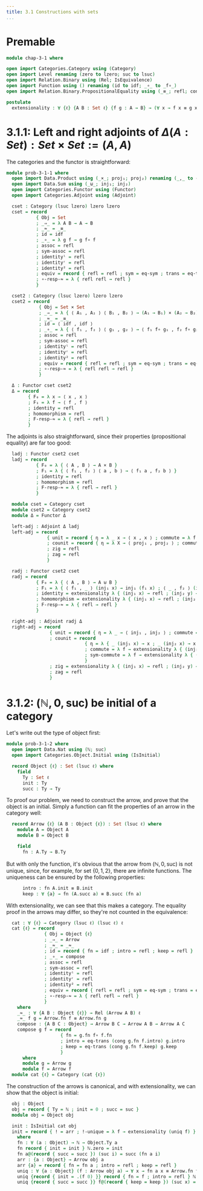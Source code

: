 ```yaml
---
title: 3.1 Constructions with sets
...
```


# Premable

```agda
module chap-3-1 where

open import Categories.Category using (Category)
open import Level renaming (zero to lzero; suc to lsuc)
open import Relation.Binary using (Rel; IsEquivalence)
open import Function using () renaming (id to idf; _∘_ to _f∘_)
open import Relation.Binary.PropositionalEquality using (_≡_; refl; cong) renaming (sym to eq-sym; trans to eq-trans)

postulate
  extensionality : ∀ {ℓ} {A B : Set ℓ} {f g : A → B} → (∀ x → f x ≡ g x) → f ≡ g
```

# 3.1.1: Left and right adjoints of $\Delta (A : Set) : Set \times Set := (A, A)$

The categories and the functor is straightforward:

```agda
module prob-3-1-1 where
  open import Data.Product using (_×_; proj₁; proj₂) renaming (_,_ to ⟨_,_⟩)
  open import Data.Sum using (_⊎_; inj₁; inj₂)
  open import Categories.Functor using (Functor)
  open import Categories.Adjoint using (Adjoint)

  cset : Category (lsuc lzero) lzero lzero
  cset = record
           { Obj = Set
           ; _⇒_ = λ A B → A → B
           ; _≈_ = _≡_
           ; id = idf
           ; _∘_ = λ g f → g f∘ f
           ; assoc = refl
           ; sym-assoc = refl
           ; identityˡ = refl
           ; identityʳ = refl
           ; identity² = refl
           ; equiv = record { refl = refl ; sym = eq-sym ; trans = eq-trans }
           ; ∘-resp-≈ = λ { refl refl → refl }
           }

  cset2 : Category (lsuc lzero) lzero lzero
  cset2 = record
            { Obj = Set × Set
            ; _⇒_ = λ { ⟨ A₁ , A₂ ⟩ ⟨ B₁ , B₂ ⟩ → (A₁ → B₁) × (A₂ → B₂) }
            ; _≈_ = _≡_
            ; id = ⟨ idf , idf ⟩
            ; _∘_ = λ { ⟨ f₁ , f₂ ⟩ ⟨ g₁ , g₂ ⟩ → ⟨ f₁ f∘ g₁ , f₂ f∘ g₂ ⟩ }
            ; assoc = refl
            ; sym-assoc = refl
            ; identityˡ = refl
            ; identityʳ = refl
            ; identity² = refl
            ; equiv = record { refl = refl ; sym = eq-sym ; trans = eq-trans }
            ; ∘-resp-≈ = λ { refl refl → refl }
            }

  Δ : Functor cset cset2
  Δ = record
        { F₀ = λ x → ⟨ x , x ⟩
        ; F₁ = λ f → ⟨ f , f ⟩
        ; identity = refl
        ; homomorphism = refl
        ; F-resp-≈ = λ { refl → refl }
        }
```

The adjoints is also straightforward, since their properties (propositional equality) are far too good:

```agda
  ladj : Functor cset2 cset
  ladj = record
           { F₀ = λ { ⟨ A , B ⟩ → A × B }
           ; F₁ = λ { ⟨ f₁ , f₂ ⟩ ⟨ a , b ⟩ → ⟨ f₁ a , f₂ b ⟩ }
           ; identity = refl
           ; homomorphism = refl
           ; F-resp-≈ = λ { refl → refl }
           }

  module cset = Category cset
  module cset2 = Category cset2
  module Δ = Functor Δ

  left-adj : Adjoint Δ ladj
  left-adj = record
               { unit = record { η = λ _ x → ⟨ x , x ⟩ ; commute = λ f → refl ; sym-commute = λ f → refl }
               ; counit = record { η = λ X → ⟨ proj₁ , proj₂ ⟩ ; commute = λ f → refl ; sym-commute = λ f → refl }
               ; zig = refl
               ; zag = refl
               }

  radj : Functor cset2 cset
  radj = record
           { F₀ = λ { ⟨ A , B ⟩ → A ⊎ B }
           ; F₁ = λ { ⟨ f₁ , _ ⟩ (inj₁ x) → inj₁ (f₁ x) ; ⟨ _ , f₂ ⟩ (inj₂ x) → inj₂ (f₂ x) }
           ; identity = extensionality λ { (inj₁ x) → refl ; (inj₂ y) → refl }
           ; homomorphism = extensionality λ { (inj₁ x) → refl ; (inj₂ y) → refl }
           ; F-resp-≈ = λ { refl → refl }
           }

  right-adj : Adjoint radj Δ
  right-adj = record
                { unit = record { η = λ _ → ⟨ inj₁ , inj₂ ⟩ ; commute = λ f → refl ; sym-commute = λ f → refl }
                ; counit = record
                             { η = λ { _ (inj₁ x) → x ; _ (inj₂ x) → x }
                             ; commute = λ f → extensionality λ { (inj₁ x) → refl ; (inj₂ y) → refl }
                             ; sym-commute = λ f → extensionality λ { (inj₁ x) → refl ; (inj₂ y) → refl }
                             }
                ; zig = extensionality λ { (inj₁ x) → refl ; (inj₂ y) → refl }
                ; zag = refl
                }
```

# 3.1.2: $(\mathbb{N}, 0, \text{suc})$ be initial of a category

Let's write out the type of object first:

```agda
module prob-3-1-2 where
  open import Data.Nat using (ℕ; suc)
  open import Categories.Object.Initial using (IsInitial)

  record Object {ℓ} : Set (lsuc ℓ) where
    field
      Ty : Set ℓ
      init : Ty
      succ : Ty → Ty
```

To proof our problem, we need to construct the arrow, and prove that the object is an initial.
Simply a function can fit the properties of an arrow in the category well:

```agda
  record Arrow {ℓ} (A B : Object {ℓ}) : Set (lsuc ℓ) where
    module A = Object A
    module B = Object B

    field
      fn : A.Ty → B.Ty
```

But with only the function, it's obvious that the arrow from $(\mathbb{N}, 0, \text{suc})$ is not unique,
since, for example, for set $\{0, 1, 2\}$, there are infinite functions.
The uniqueness can be ensured by the following properties:

```agda
      intro : fn A.init ≡ B.init
      keep : ∀ {a} → fn (A.succ a) ≡ B.succ (fn a)
```

With extensionality, we can see that this makes a category.
The equality proof in the arrows may differ, so they're not counted in the equivalence:

```agda
  cat : ∀ {ℓ} → Category (lsuc ℓ) (lsuc ℓ) ℓ
  cat {ℓ} = record
              { Obj = Object {ℓ}
              ; _⇒_ = Arrow
              ; _≈_ = _≈_
              ; id = record { fn = idf ; intro = refl ; keep = refl }
              ; _∘_ = compose
              ; assoc = refl
              ; sym-assoc = refl
              ; identityˡ = refl
              ; identityʳ = refl
              ; identity² = refl
              ; equiv = record { refl = refl ; sym = eq-sym ; trans = eq-trans }
              ; ∘-resp-≈ = λ { refl refl → refl }
              }
    where
    _≈_ : ∀ {A B : Object {ℓ}} → Rel (Arrow A B) ℓ
    _≈_ f g = Arrow.fn f ≡ Arrow.fn g
    compose : {A B C : Object} → Arrow B C → Arrow A B → Arrow A C
    compose g f = record
                    { fn = g.fn f∘ f.fn
                    ; intro = eq-trans (cong g.fn f.intro) g.intro
                    ; keep = eq-trans (cong g.fn f.keep) g.keep
                    }
      where
      module g = Arrow g
      module f = Arrow f
  module cat {ℓ} = Category (cat {ℓ})
```

The construction of the arrows is canonical, and with extensionality, we can show that the object is initial:

```agda
  obj : Object
  obj = record { Ty = ℕ ; init = 0 ; succ = suc }
  module obj = Object obj

  init : IsInitial cat obj
  init = record { ! = arr ; !-unique = λ f → extensionality (uniq f) }
    where
    fn : ∀ (a : Object) → ℕ → Object.Ty a
    fn record { init = init } ℕ.zero = init
    fn a@(record { succ = succ }) (suc i) = succ (fn a i)
    arr : {a : Object} → Arrow obj a
    arr {a} = record { fn = fn a ; intro = refl ; keep = refl }
    uniq : ∀ {a : Object} (f : Arrow obj a) → ∀ x → fn a x ≡ Arrow.fn f x
    uniq {record { init = .(f 0) }} record { fn = f ; intro = refl } ℕ.zero = refl
    uniq {record { succ = succ }} f@(record { keep = keep }) (suc x) = eq-trans (cong succ (uniq f x)) (eq-sym (keep {x}))
```

